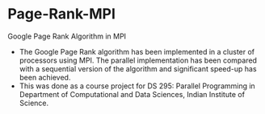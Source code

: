 # Page-Rank-MPI
Google Page Rank Algorithm in MPI
* The Google Page Rank algorithm has been implemented in a cluster of processors using MPI. The parallel implementation has been compared with a sequential version of the algorithm and significant speed-up has been achieved.
* This was done as a course project for DS 295: Parallel Programming in Department of Computational and Data Sciences, Indian Institute of Science.
